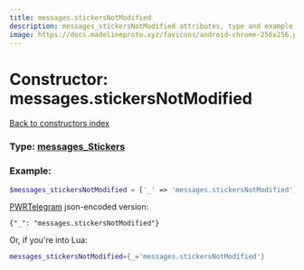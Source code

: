 ```yaml
---
title: messages.stickersNotModified
description: messages_stickersNotModified attributes, type and example
image: https://docs.madelineproto.xyz/favicons/android-chrome-256x256.png
---
```

# Constructor: messages.stickersNotModified  
[Back to constructors index](index.md)






### Type: [messages\_Stickers](../types/messages_Stickers.md)


### Example:

```php
$messages_stickersNotModified = ['_' => 'messages.stickersNotModified'];
```  

[PWRTelegram](https://pwrtelegram.xyz) json-encoded version:

```
{"_": "messages.stickersNotModified"}
```


Or, if you're into Lua:

```lua
messages_stickersNotModified={_='messages.stickersNotModified'}

```


